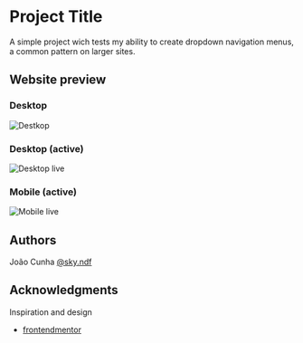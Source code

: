 # Project Title

A simple project wich tests my ability to create dropdown navigation menus, a common pattern on larger sites.

## Website preview

### Desktop

![Destkop](https://user-images.githubusercontent.com/84739839/218700782-9bc0fedc-2e7c-44ba-abc2-e90a028bc32f.png)

### Desktop (active)

![Desktop live](https://user-images.githubusercontent.com/84739839/218701379-2a61e61d-a5e7-413c-bedc-203f771058da.gif)

### Mobile (active)

![Mobile live](https://user-images.githubusercontent.com/84739839/218701121-19f020b9-f689-40fe-bf48-9ec43e6cd040.gif)

## Authors

João Cunha
[@sky.ndf](https://www.linkedin.com/in/jo%C3%A3o-cunha-a4bba2232/)

## Acknowledgments

Inspiration and design

- [frontendmentor](https://www.frontendmentor.io/challenges/intro-section-with-dropdown-navigation-ryaPetHE5)
